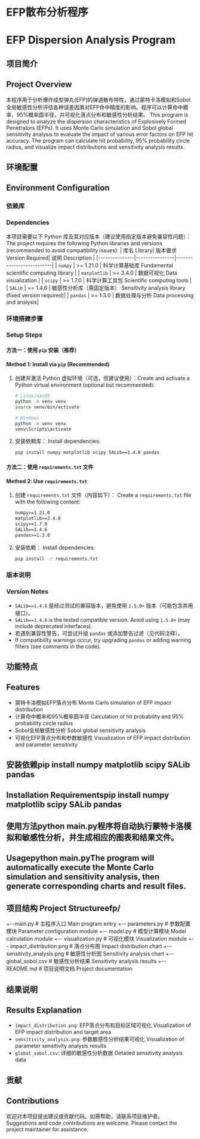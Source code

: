 # EFP散布分析程序
# EFP Dispersion Analysis Program

## 项目简介
## Project Overview
本程序用于分析爆炸成型弹丸(EFP)的弹道散布特性，通过蒙特卡洛模拟和Sobol全局敏感性分析评估各种误差因素对EFP命中精度的影响。程序可以计算命中概率、95%概率圆半径，并可视化落点分布和敏感性分析结果。
This program is designed to analyze the dispersion characteristics of Explosively Formed Penetrators (EFPs). It uses Monte Carlo simulation and Sobol global sensitivity analysis to evaluate the impact of various error factors on EFP hit accuracy. The program can calculate hit probability, 95% probability circle radius, and visualize impact distributions and sensitivity analysis results.


## 环境配置
## Environment Configuration
### 依赖库
### Dependencies
本项目需要以下 Python 库及其对应版本（建议使用指定版本避免兼容性问题）：
The project requires the following Python libraries and versions (recommended to avoid compatibility issues):
| 库名 Library| 版本要求 Version Required| 说明 Description |
|---------------|----------------|--------------------------|
| `numpy`       | >= 1.21.0      | 科学计算基础库 Fundamental scientific computing library           |
| `matplotlib`  | >= 3.4.0       | 数据可视化 Data visualization         |
| `scipy`       | >= 1.7.0       | 科学计算工具包 Scientific computing tools          |
| `SALib`       | == 1.4.6       | 敏感性分析库（需固定版本） Sensitivity analysis library (fixed version required)|
| `pandas`      | >= 1.3.0       | 数据处理与分析 Data processing and analysis|

### 环境搭建步骤
### Setup Steps
#### 方法一：使用 `pip` 安装（推荐）
#### Method 1: Install via `pip` (Recommended)
1. 创建并激活 Python 虚拟环境（可选，但建议使用）：Create and activate a Python virtual environment (optional but recommended):
   ```bash
   # Linux/macOS
   python -m venv venv
   source venv/bin/activate

   # Windows
   python -m venv venv
   venv\Scripts\activate
   ```
2. 安装依赖库： Install dependencies:
   ```bash
   pip install numpy matplotlib scipy SALib==1.4.6 pandas
   ```

#### 方法二：使用 `requirements.txt` 文件
#### Method 2: Use `requirements.txt`
1. 创建 `requirements.txt` 文件（内容如下）： Create a `requirements.txt` file with the following content:
   ```txt
   numpy>=1.21.0
   matplotlib>=3.4.0
   scipy>=1.7.0
   SALib==1.4.6
   pandas>=1.3.0
   ```
2. 安装依赖： Install dependencies:
   ```bash
   pip install -r requirements.txt
   ```

### 版本说明
### Version Notes
- `SALib==1.4.6` 是经过测试的兼容版本，避免使用 `1.5.0+` 版本（可能包含弃用接口）。
- `SALib==1.4.6` is the tested compatible version. Avoid using `1.5.0+` (may include deprecated interfaces).
- 若遇到兼容性警告，可尝试升级 `pandas` 或添加警告过滤（见代码注释）。
- If compatibility warnings occur, try upgrading `pandas` or adding warning filters (see comments in the code).

## 功能特点
## Features
- 蒙特卡洛模拟EFP落点分布 Monte Carlo simulation of EFP impact distribution
- 计算命中概率和95%概率圆半径 Calculation of hit probability and 95% probability circle radius
- Sobol全局敏感性分析 Sobol global sensitivity analysis
- 可视化EFP落点分布和参数敏感性 Visualization of EFP impact distribution and parameter sensitivity

## 安装依赖pip install numpy matplotlib scipy SALib pandas
## Installation Requirementspip install numpy matplotlib scipy SALib pandas
## 使用方法python main.py程序将自动执行蒙特卡洛模拟和敏感性分析，并生成相应的图表和结果文件。
## Usagepython main.pyThe program will automatically execute the Monte Carlo simulation and sensitivity analysis, then generate corresponding charts and result files.

## 项目结构 Project Structureefp/
+--main.py                # 主程序入口 Main program entry
+-- parameters.py          # 参数配置模块 Parameter configuration module
+-- model.py               # 模型计算模块 Model calculation module
+-- visualization.py       # 可视化模块 Visualization module
+-- impact_distribution.png # 落点分布图 Impact distribution chart
+-- sensitivity_analysis.png # 敏感性分析图 Sensitivity analysis chart
+-- global_sobol.csv       # 敏感性分析结果 Sensitivity analysis results
+-- README.md              # 项目说明文档 Project documentation

## 结果说明
## Results Explanation
- `impact_distribution.png`: EFP落点分布和目标区域可视化 Visualization of EFP impact distribution and target area
- `sensitivity_analysis.png`: 参数敏感性分析结果可视化 Visualization of parameter sensitivity analysis results
- `global_sobol.csv`: 详细的敏感性分析数据 Detailed sensitivity analysis data

## 贡献
## Contributions
欢迎对本项目提出建议或贡献代码。如需帮助，请联系项目维护者。
Suggestions and code contributions are welcome. Please contact the project maintainer for assistance.





    

